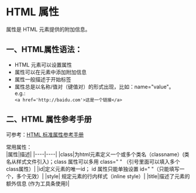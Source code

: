 # HTML 属性
属性是 HTML 元素提供的附加信息。  



## 一、HTML属性语法：
* HTML 元素可以设置属性
* 属性可以在元素中添加附加信息
* 属性一般描述于开始标签
* 属性总是以名称/值对（键值对）的形式出现，比如：name="value"。  
e.g.:  
`<a href='http://baidu.com'>这是一个链接</a>`



## 二、HTML 属性参考手册
可参考：[HTML 标准属性参考手册](https://www.runoob.com/tags/ref-standardattributes.html)

常用属性：  
|属性|描述|
|----|----|
|class|为html元素定义一个或多个类名（classname）(类名从样式文件引入)；class 属性可以多用 class=" " （引号里面可以填入多个class属性）|
|id|定义元素的唯一id；  id 属性只能单独设置 id=" "（只能填写一个，多个无效）|
|style|	规定元素的行内样式（inline style）|
|title|描述了元素的额外信息 (作为工具条使用)|


